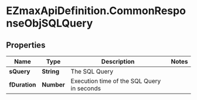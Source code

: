 # EZmaxApiDefinition.CommonResponseObjSQLQuery

## Properties

Name | Type | Description | Notes
------------ | ------------- | ------------- | -------------
**sQuery** | **String** | The SQL Query | 
**fDuration** | **Number** | Execution time of the SQL Query in seconds | 


